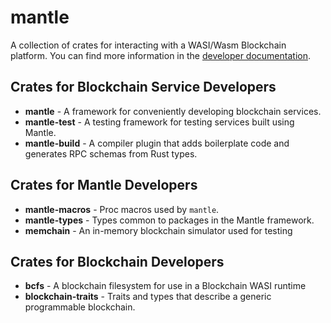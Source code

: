 # mantle

A collection of crates for interacting with a WASI/Wasm Blockchain platform.
You can find more information in the [developer documentation](https://docs.oasiscloud.io).

## Crates for Blockchain Service Developers

* **mantle** - A framework for conveniently developing blockchain services.
* **mantle-test** - A testing framework for testing services built using Mantle.
* **mantle-build** - A compiler plugin that adds boilerplate code and generates RPC schemas from Rust types.

## Crates for Mantle Developers

* **mantle-macros** - Proc macros used by `mantle`.
* **mantle-types** - Types common to packages in the Mantle framework.
* **memchain** - An in-memory blockchain simulator used for testing

## Crates for Blockchain Developers

* **bcfs** - A blockchain filesystem for use in a Blockchain WASI runtime
* **blockchain-traits** - Traits and types that describe a generic programmable blockchain.
